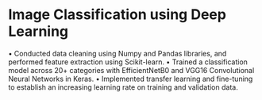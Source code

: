# Image Classification using Deep Learning
• Conducted data cleaning using Numpy and Pandas libraries, and performed feature extraction using Scikit-learn.
• Trained a classification model across 20+ categories with EfficientNetB0 and VGG16 Convolutional Neural Networks in Keras.
• Implemented transfer learning and fine-tuning to establish an increasing learning rate on training and validation data.
